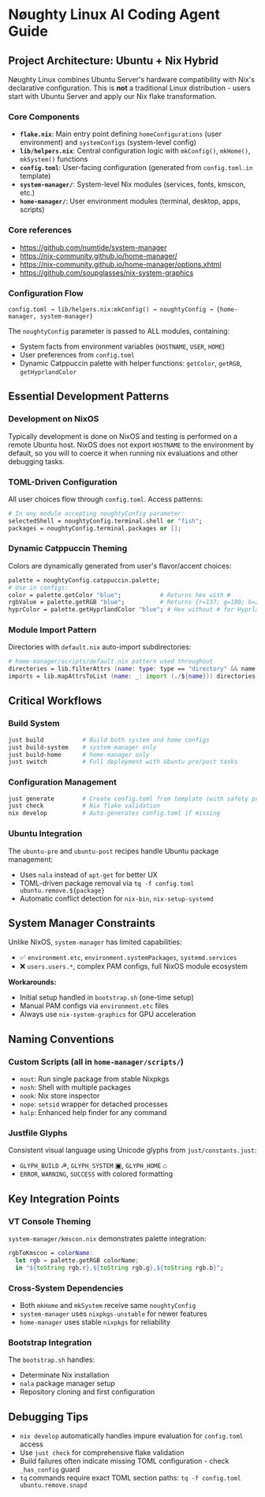 # Nøughty Linux AI Coding Agent Guide

## Project Architecture: Ubuntu + Nix Hybrid

Nøughty Linux combines Ubuntu Server's hardware compatibility with Nix's declarative configuration. This is **not** a traditional Linux distribution - users start with Ubuntu Server and apply our Nix flake transformation.

### Core Components

- **`flake.nix`**: Main entry point defining `homeConfigurations` (user environment) and `systemConfigs` (system-level config)
- **`lib/helpers.nix`**: Central configuration logic with `mkConfig()`, `mkHome()`, `mkSystem()` functions
- **`config.toml`**: User-facing configuration (generated from `config.toml.in` template)
- **`system-manager/`**: System-level Nix modules (services, fonts, kmscon, etc.)
- **`home-manager/`**: User environment modules (terminal, desktop, apps, scripts)

### Core references

- <https://github.com/numtide/system-manager>
- <https://nix-community.github.io/home-manager/>
- <https://nix-community.github.io/home-manager/options.xhtml>
- <https://github.com/soupglasses/nix-system-graphics>

### Configuration Flow

```
config.toml → lib/helpers.nix:mkConfig() → noughtyConfig → {home-manager, system-manager}
```

The `noughtyConfig` parameter is passed to ALL modules, containing:
- System facts from environment variables (`HOSTNAME`, `USER`, `HOME`)
- User preferences from `config.toml`
- Dynamic Catppuccin palette with helper functions: `getColor`, `getRGB`, `getHyprlandColor`

## Essential Development Patterns

### Development on NixOS
Typically development is done on NixOS and testing is performed on a remote Ubuntu host.
NixOS does not export `HOSTNAME` to the environment by default, so you will to coerce it
when running nix evaluations and other debugging tasks.

### TOML-Driven Configuration
All user choices flow through `config.toml`. Access patterns:
```nix
# In any module accepting noughtyConfig parameter:
selectedShell = noughtyConfig.terminal.shell or "fish";
packages = noughtyConfig.terminal.packages or [];
```

### Dynamic Catppuccin Theming
Colors are dynamically generated from user's flavor/accent choices:
```nix
palette = noughtyConfig.catppuccin.palette;
# Use in configs:
color = palette.getColor "blue";           # Returns hex with #
rgbValue = palette.getRGB "blue";          # Returns {r=137; g=180; b=250;}
hyprColor = palette.getHyprlandColor "blue"; # Hex without # for Hyprland
```

### Module Import Pattern
Directories with `default.nix` auto-import subdirectories:
```nix
# home-manager/scripts/default.nix pattern used throughout
directories = lib.filterAttrs (name: type: type == "directory" && name != "_template") (builtins.readDir ./.);
imports = lib.mapAttrsToList (name: _: import (./${name})) directories;
```

## Critical Workflows

### Build System
```bash
just build           # Build both system and home configs
just build-system    # system-manager only
just build-home      # home-manager only
just switch          # Full deployment with Ubuntu pre/post tasks
```

### Configuration Management
```bash
just generate        # Create config.toml from template (with safety prompt)
just check           # Nix flake validation
nix develop          # Auto-generates config.toml if missing
```

### Ubuntu Integration
The `ubuntu-pre` and `ubuntu-post` recipes handle Ubuntu package management:
- Uses `nala` instead of `apt-get` for better UX
- TOML-driven package removal via `tq -f config.toml ubuntu.remove.${package}`
- Automatic conflict detection for `nix-bin`, `nix-setup-systemd`

## System Manager Constraints

Unlike NixOS, `system-manager` has limited capabilities:
- ✅ `environment.etc`, `environment.systemPackages`, `systemd.services`
- ❌ `users.users.*`, complex PAM configs, full NixOS module ecosystem

**Workarounds:**
- Initial setup handled in `bootstrap.sh` (one-time setup)
- Manual PAM configs via `environment.etc` files
- Always use `nix-system-graphics` for GPU acceleration

## Naming Conventions

### Custom Scripts (all in `home-manager/scripts/`)
- `nout`: Run single package from stable Nixpkgs
- `nosh`: Shell with multiple packages
- `nook`: Nix store inspector
- `nope`: `setsid` wrapper for detached processes
- `halp`: Enhanced help finder for any command

### Justfile Glyphs
Consistent visual language using Unicode glyphs from `just/constants.just`:
- `GLYPH_BUILD` ☭, `GLYPH_SYSTEM` ▣, `GLYPH_HOME` ⌂
- `ERROR`, `WARNING`, `SUCCESS` with colored formatting

## Key Integration Points

### VT Console Theming
`system-manager/kmscon.nix` demonstrates palette integration:
```nix
rgbToKmscon = colorName:
  let rgb = palette.getRGB colorName;
  in "${toString rgb.r},${toString rgb.g},${toString rgb.b}";
```

### Cross-System Dependencies
- Both `mkHome` and `mkSystem` receive same `noughtyConfig`
- `system-manager` uses `nixpkgs-unstable` for newer features
- `home-manager` uses stable `nixpkgs` for reliability

### Bootstrap Integration
The `bootstrap.sh` handles:
- Determinate Nix installation
- `nala` package manager setup
- Repository cloning and first configuration

## Debugging Tips

- `nix develop` automatically handles impure evaluation for `config.toml` access
- Use `just check` for comprehensive flake validation
- Build failures often indicate missing TOML configuration - check `_has_config` guard
- `tq` commands require exact TOML section paths: `tq -f config.toml ubuntu.remove.snapd`
